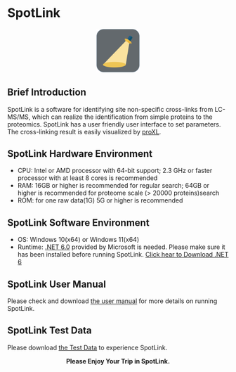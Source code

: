 # SpotLink
<div align="center">
<img src="https://github.com/DICP1810/SpotLink/blob/main/SpotLink_Icon.png" width="100" />
</div>

## Brief Introduction
SpotLink is a software for identifying site non-specific cross-links from LC-MS/MS, which can realize the identification from simple proteins to the proteomics.
SpotLink has a user friendly user interface to set parameters. The cross-linking result is easily visualized by [proXL](https://proxl-ms.org).

## SpotLink Hardware Environment
- CPU: Intel or AMD processor with 64-bit support; 2.3 GHz or faster processor with at least 8 cores is recommended
- RAM: 16GB or higher is recommended for regular search; 64GB or higher is recommended for proteome scale (> 20000 proteins)search
- ROM: for one raw data(1G) 5G or higher is recommended

## SpotLink Software Environment
- OS: Windows 10(x64) or Windows 11(x64)
- Runtime: [.NET 6.0](https://dotnet.microsoft.com/en-us/download/dotnet/6.0) provided by Microsoft is needed. Please make sure it has been installed before running SpotLink. [Click hear to Download .NET 6](https://dotnet.microsoft.com/en-us/download/dotnet/thank-you/sdk-6.0.101-windows-x64-installer)

## SpotLink User Manual
Please check and download [the user manual]() for more details on running SpotLink.

## SpotLink Test Data
Please download [the Test Data]() to experience SpotLink.

<div align="center">
<center><b>Please Enjoy Your Trip in SpotLink.</b></center>
</div>
